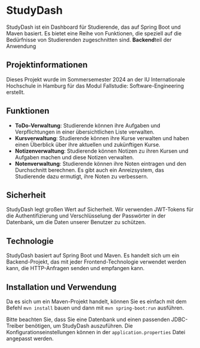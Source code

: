 # StudyDash

StudyDash ist ein Dashboard für Studierende, das auf Spring Boot und Maven basiert. Es bietet eine Reihe von Funktionen, die speziell auf die Bedürfnisse von Studierenden zugeschnitten sind.
**Backend**teil der Anwendung

## Projektinformationen

Dieses Projekt wurde im Sommersemester 2024 an der IU Internationale Hochschule in Hamburg für das Modul Fallstudie: Software-Engineering erstellt.

## Funktionen

- **ToDo-Verwaltung**: Studierende können ihre Aufgaben und Verpflichtungen in einer übersichtlichen Liste verwalten.
- **Kursverwaltung**: Studierende können ihre Kurse verwalten und haben einen Überblick über ihre aktuellen und zukünftigen Kurse.
- **Notizenverwaltung**: Studierende können Notizen zu ihren Kursen und Aufgaben machen und diese Notizen verwalten.
- **Notenverwaltung**: Studierende können ihre Noten eintragen und den Durchschnitt berechnen. Es gibt auch ein Anreizsystem, das Studierende dazu ermutigt, ihre Noten zu verbessern.

## Sicherheit

StudyDash legt großen Wert auf Sicherheit. Wir verwenden JWT-Tokens für die Authentifizierung und Verschlüsselung der Passwörter in der Datenbank, um die Daten unserer Benutzer zu schützen.

## Technologie

StudyDash basiert auf Spring Boot und Maven. Es handelt sich um ein Backend-Projekt, das mit jeder Frontend-Technologie verwendet werden kann, die HTTP-Anfragen senden und empfangen kann.

## Installation und Verwendung

Da es sich um ein Maven-Projekt handelt, können Sie es einfach mit dem Befehl `mvn install` bauen und dann mit `mvn spring-boot:run` ausführen.

Bitte beachten Sie, dass Sie eine Datenbank und einen passenden JDBC-Treiber benötigen, um StudyDash auszuführen. Die Konfigurationseinstellungen können in der `application.properties` Datei angepasst werden.
